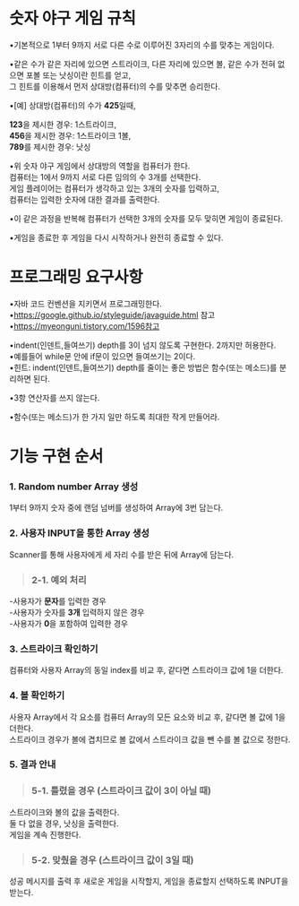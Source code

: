 # 숫자 야구 게임 규칙
•기본적으로 1부터 9까지 서로 다른 수로 이루어진 3자리의 수를 맞추는 게임이다.  

•같은 수가 같은 자리에 있으면 스트라이크, 다른 자리에 있으면 볼, 같은 수가 전혀 없으면 포볼 또는 낫싱이란 힌트를 얻고,  
  그 힌트를 이용해서 먼저 상대방(컴퓨터)의 수를 맞추면 승리한다.  
  
•[예] 상대방(컴퓨터)의 수가 **425**일때,  

**123**을 제시한 경우: 1스트라이크,  
**456**을 제시한 경우: 1스트라이크 1볼,  
**789**를 제시한 경우: 낫싱 


•위 숫자 야구 게임에서 상대방의 역할을 컴퓨터가 한다.  
컴퓨터는 1에서 9까지 서로 다른 임의의 수 3개를 선택한다.  
게임 플레이어는 컴퓨터가 생각하고 있는 3개의 숫자를 입력하고,  
컴퓨터는 입력한 숫자에 대한 결과를 출력한다.  

•이 같은 과정을 반복해 컴퓨터가 선택한 3개의 숫자를 모두 맞히면 게임이 종료된다.  

•게임을 종료한 후 게임을 다시 시작하거나 완전히 종료할 수 있다.

# 프로그래밍 요구사항
•자바 코드 컨벤션을 지키면서 프로그래밍한다.  
•https://google.github.io/styleguide/javaguide.html 참고  
•https://myeonguni.tistory.com/1596참고  

•indent(인덴트,들여쓰기) depth를 3이 넘지 않도록 구현한다. 2까지만 허용한다.  
•예를들어 while문 안에 if문이 있으면 들여쓰기는 2이다.  
•힌트: indent(인덴트,들여쓰기) depth를 줄이는 좋은 방법은 함수(또는 메소드)를 분리하면 된다.  

•3항 연산자를 쓰지 않는다.  

•함수(또는 메소드)가 한 가지 일만 하도록 최대한 작게 만들어라.  


# 기능 구현 순서
### 1. Random number Array 생성
1부터 9까지 숫자 중에 랜덤 넘버를 생성하여 Array에 3번 담는다.
### 2. 사용자 INPUT을 통한 Array 생성
Scanner를 통해 사용자에게 세 자리 수를 받은 뒤에 Array에 담는다.
> ### 2-1. 예외 처리  
-사용자가 **문자**를 입력한 경우  
-사용자가 숫자를 **3개** 입력하지 않은 경우  
-사용자가 **0**을 포함하여 입력한 경우  

### 3. 스트라이크 확인하기
컴퓨터와 사용자 Array의 동일 index를 비교 후, 같다면 스트라이크 값에 1을 더한다.
### 4. 볼 확인하기
사용자 Array에서 각 요소를 컴퓨터 Array의 모든 요소와 비교 후, 같다면 볼 값에 1을 더한다.  
스트라이크 경우가 볼에 겹치므로 볼 값에서 스트라이크 값을 뺀 수를 볼 값으로 정한다.
### 5. 결과 안내
> ### 5-1. 틀렸을 경우 (스트라이크 값이 3이 아닐 때)
스트라이크와 볼의 값을 출력한다.  
둘 다 없을 경우, 낫싱을 출력한다.  
게임을 계속 진행한다.
> ### 5-2. 맞췄을 경우 (스트라이크 값이 3일 때)
성공 메시지를 출력 후 새로운 게임을 시작할지, 게임을 종료할지 선택하도록 INPUT을 받는다.
